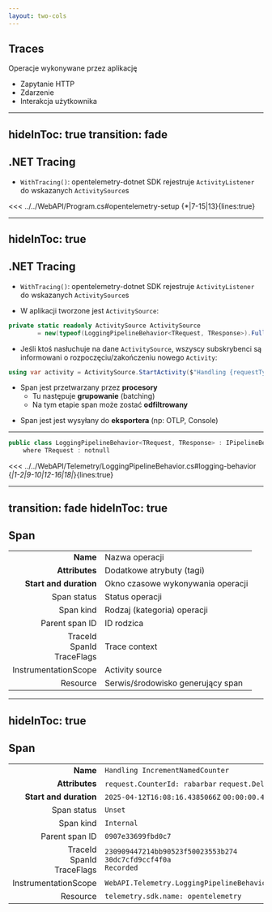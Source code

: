 ```yaml
---
layout: two-cols
---
```

## Traces
Operacje wykonywane przez aplikację

<v-clicks>

- Zapytanie HTTP
- Zdarzenie
- Interakcja użytkownika

</v-clicks>

---
hideInToc: true
transition: fade
---

## .NET Tracing

- `WithTracing()`: opentelemetry-dotnet SDK rejestruje `ActivityListener` do wskazanych `ActivitySource`s

<<< ../../WebAPI/Program.cs#opentelemetry-setup {*|7-15|13}{lines:true}

---
hideInToc: true
---

## .NET Tracing

<div>

- `WithTracing()`: opentelemetry-dotnet SDK rejestruje `ActivityListener` do wskazanych `ActivitySource`s

</div>

<div>

- W aplikacji tworzone jest `ActivitySource`:

```csharp
private static readonly ActivitySource ActivitySource
        = new(typeof(LoggingPipelineBehavior<TRequest, TResponse>).FullName!);
```
</div>

<v-clicks>

<div>

- Jeśli ktoś nasłuchuje na dane `ActivitySource`, wszyscy subskrybenci są informowani o rozpoczęciu/zakończeniu nowego `Activity`:

```csharp
using var activity = ActivitySource.StartActivity($"Handling {requestTypeName}", ActivityKind.Internal);
```

</div>

<div>

- Span jest przetwarzany przez **procesory**
    - Tu następuje **grupowanie** (batching)
    - Na tym etapie span może zostać **odfiltrowany**

</div>

<div>

- Span jest jest wysyłany do **eksportera** (np: OTLP, Console)

</div>

</v-clicks>

<!--
- sampling
- ActivitySource:
  - factory do tworzenia Activities
  - przestrzeń nazw
  - używa ActivityListenera do notyfikacji w przypadku gdy coś nasłuchuje na dane ActivitySource

- Activity:
  - unit of work
  - używa AsyncLocal<Activity> do przetrzymywania kontekstu pomiędzy wywołaniami asynchronicznymi

-->
---

```csharp
public class LoggingPipelineBehavior<TRequest, TResponse> : IPipelineBehavior<TRequest, TResponse>
    where TRequest : notnull
```

<<< ../../WebAPI/Telemetry/LoggingPipelineBehavior.cs#logging-behavior {*|1-2|9-10|12-16|18|*}{lines:true}

<!--

- Czym jest mediatorowy pipeline behavior?
  - porównanie do middleware

-->

---
transition: fade
hideInToc: true
---

## Span
<v-clicks>

|                                   |                                   |
|----------------------------------:|:----------------------------------|
|                          **Name** | Nazwa operacji                    |
|                    **Attributes** | Dodatkowe atrybuty (tagi)         |
|            **Start and duration** | Okno czasowe wykonywania operacji |
|                       Span status | Status operacji                   |
|                         Span kind | Rodzaj (kategoria) operacji       |
|                    Parent span ID | ID rodzica                        |
| TraceId<br/>SpanId<br/>TraceFlags | Trace context                     |
|              InstrumentationScope | Activity source                   |
|                          Resource | Serwis/środowisko generujący span |

</v-clicks>


---
hideInToc: true
---

## Span

|                                   |                                                                                   |
|----------------------------------:|:----------------------------------------------------------------------------------|
|                          **Name** | `Handling IncrementNamedCounter`                                                  |
|                    **Attributes** | `request.CounterId: rabarbar` `request.Delta: 1`                                  |
|            **Start and duration** | `2025-04-12T16:08:16.4385066Z` `00:00:00.4275037`                                 |
|                       Span status | `Unset`                                                                           |
|                         Span kind | `Internal`                                                                        |
|                    Parent span ID | `0907e33699fbd0c7`                                                                |
| TraceId<br/>SpanId<br/>TraceFlags | `230909447214bb90523f50023553b274`<br/>`30dc7cfd9ccf4f0a`<br/>`Recorded`          |
|              InstrumentationScope | `WebAPI.Telemetry.LoggingPipelineBehavior<WebAPI.Handlers.IncrementNamedCounter>` |
|                          Resource | `telemetry.sdk.name: opentelemetry`                                               |
